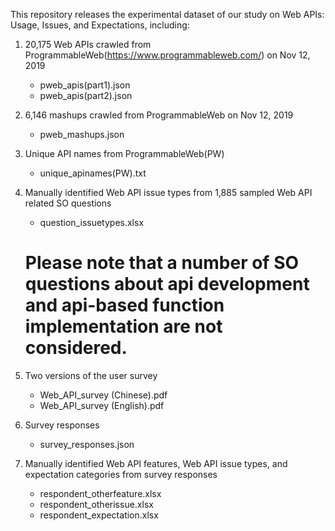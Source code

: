 This repository releases the experimental dataset of our study on Web APIs: Usage, Issues, and Expectations, including:

1) 20,175 Web APIs crawled from ProgrammableWeb(https://www.programmableweb.com/) on Nov 12, 2019
	- pweb_apis(part1).json
	- pweb_apis(part2).json

2) 6,146 mashups crawled from ProgrammableWeb on Nov 12, 2019
	- pweb_mashups.json
	
3) Unique API names from ProgrammableWeb(PW)
	- unique_apinames(PW).txt

4) Manually identified Web API issue types from 1,885 sampled Web API related SO questions
	- question_issuetypes.xlsx 
	# Please note that a number of SO questions about api development and api-based function implementation are not considered.
   
5) Two versions of the user survey
	- Web_API_survey (Chinese).pdf
	- Web_API_survey (English).pdf

6) Survey responses
	- survey_responses.json

7) Manually identified Web API features, Web API issue types, and expectation categories from survey responses
	- respondent_otherfeature.xlsx
	- respondent_otherissue.xlsx
	- respondent_expectation.xlsx
